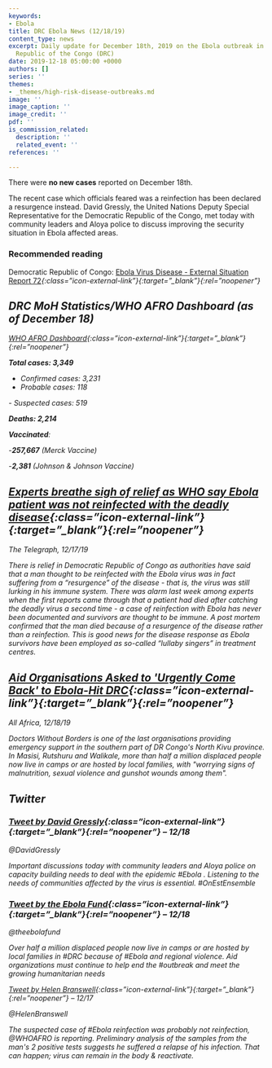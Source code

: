 ```yaml
---
keywords:
- Ebola
title: DRC Ebola News (12/18/19)
content_type: news
excerpt: Daily update for December 18th, 2019 on the Ebola outbreak in eastern Democratic
  Republic of the Congo (DRC)
date: 2019-12-18 05:00:00 +0000
authors: []
series: ''
themes:
- _themes/high-risk-disease-outbreaks.md
image: ''
image_caption: ''
image_credit: ''
pdf: ''
is_commission_related:
  description: ''
  related_event: ''
references: ''

---
```

There were **no new cases** reported on December 18th.

The recent case which officials feared was a reinfection has been declared a resurgence instead. David Gressly, the United Nations Deputy Special Representative for the Democratic Republic of the Congo, met today with community leaders and Aloya police to discuss improving the security situation in Ebola affected areas.

### Recommended reading

Democratic Republic of Congo: [Ebola Virus Disease - External Situation Report 72](https://reliefweb.int/report/democratic-republic-congo/democratic-republic-congo-ebola-virus-disease-external-situation-87)<i/>{:class=”icon-external-link”}{:target=”_blank”}{:rel=”noopener”}

## DRC MoH Statistics/WHO AFRO Dashboard (as of December 18)

[WHO AFRO Dashboard](http://who.maps.arcgis.com/apps/opsdashboard/index.html#/e70c3804f6044652bc37cce7d8fcef6c)<i/>{:class=”icon-external-link”}{:target=”_blank”}{:rel=”noopener”}

**Total cases: 3,349**

* Confirmed cases: 3,231
* Probable cases: 118

\- Suspected cases: 519

**Deaths: 2,214**

**Vaccinated**:

\-**257,667** (Merck Vaccine)

\-**2,381** (Johnson & Johnson Vaccine)

## [Experts breathe sigh of relief as WHO say Ebola patient was not reinfected with the deadly disease](https://www.telegraph.co.uk/global-health/science-and-disease/experts-breathe-sigh-relief-say-ebola-patient-not-reinfected/)<i/>{:class=”icon-external-link”}{:target=”_blank”}{:rel=”noopener”}

_The Telegraph, 12/17/19_

There is relief in Democratic Republic of Congo as authorities have said that a man thought to be reinfected with the Ebola virus was in fact suffering from a “resurgence” of the disease - that is, the virus was still lurking in his immune system. There was alarm last week among experts when the first reports came through that a patient had died after catching the deadly virus a second time - a case of reinfection with Ebola has never been documented and survivors are thought to be immune. A post mortem confirmed that the man died because of a resurgence of the disease rather than a reinfection. This is good news for the disease response as Ebola survivors have been employed as so-called “lullaby singers” in treatment centres.

## [Aid Organisations Asked to 'Urgently Come Back' to Ebola-Hit DRC](https://allafrica.com/view/group/main/main/id/00071329.html)<i/>{:class=”icon-external-link”}{:target=”_blank”}{:rel=”noopener”}

_All Africa, 12/18/19_

Doctors Without Borders is one of the last organisations providing emergency support in the southern part of DR Congo's North Kivu province. In Masisi, Rutshuru and Walikale, more than half a million displaced people now live in camps or are hosted by local families, with "worrying signs of malnutrition, sexual violence and gunshot wounds among them".

## Twitter

### [Tweet by David Gressly](https://twitter.com/DavidGressly/status/1207339501196107779)<i/>{:class=”icon-external-link”}{:target=”_blank”}{:rel=”noopener”} – 12/18

@DavidGressly

Important discussions today with community leaders and Aloya police on capacity building needs to deal with the epidemic #Ebola . Listening to the needs of communities affected by the virus is essential. #OnEstEnsemble

### [Tweet by the Ebola Fund](https://twitter.com/theebolafund/status/1207400981627060225)<i/>{:class=”icon-external-link”}{:target=”_blank”}{:rel=”noopener”} – 12/18

@theebolafund

Over half a million displaced people now live in camps or are hosted by local families in #DRC because of #Ebola and regional violence. Aid organizations must continue to help end the #outbreak and meet the growing humanitarian needs

[Tweet by Helen Branswell](https://twitter.com/HelenBranswell/status/1207064923945209856)<i/>{:class=”icon-external-link”}{:target=”_blank”}{:rel=”noopener”} – 12/17

@HelenBranswell

The suspected case of #Ebola reinfection was probably not reinfection, @WHOAFRO is reporting. Preliminary analysis of the samples from the man's 2 positive tests suggests he suffered a relapse of his infection. That can happen; virus can remain in the body & reactivate.